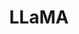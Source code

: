 ---
title: LLaMA
training:
  code:
    pretraining:
      value: 1
    finetuning:
      value: N/A
    alignment:
      value: N/A
  data:
    pretraining:
      value: Unknown
      license: likely D5
    sft:
      value: N/A
    alignment:
      value: N/A
evaluation:
  code:
    general:
      value: 1
    safety:
      value: 1
  data:
    utility:
      value: N/A
    safety:
      value: 5
      license: Publicly available
deployment:
  code:
    inference:
      value: 5
      license: GNU GPL
  data:
    weights:
      value: 3
      license: LLaMA

---